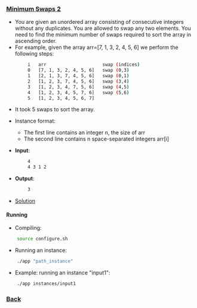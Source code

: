 ### [Minimum Swaps 2](https://www.hackerrank.com/challenges/minimum-swaps-2/problem)
- You are given an unordered array consisting of consecutive integers without any duplicates. You are allowed to swap any two elements. You need to find the minimum number of swaps required to sort the array in ascending order.
- For example, given the array arr=[7, 1, 3, 2, 4, 5, 6] we perform the following steps:
````bash
        i   arr                     swap (indices)
        0   [7, 1, 3, 2, 4, 5, 6]   swap (0,3)
        1   [2, 1, 3, 7, 4, 5, 6]   swap (0,1)
        2   [1, 2, 3, 7, 4, 5, 6]   swap (3,4)
        3   [1, 2, 3, 4, 7, 5, 6]   swap (4,5)
        4   [1, 2, 3, 4, 5, 7, 6]   swap (5,6)
        5   [1, 2, 3, 4, 5, 6, 7]
````
- It took 5 swaps to sort the array.

- Instance format:
    - The first line contains an integer n, the size of arr
    - The second line contains n space-separated integers arr[i]


- **Input**:
````bash
        4
        4 3 1 2
````

- **Output**:
````bash
        3
````

- [Solution](main.cpp)

#### Running
- Compiling:
````bash
    source configure.sh
````

- Running an instance:
````bash
    ./app "path_instance"
````

- Example: running an instance "input1":
````bash
    ./app instances/input1
````

### [Back](../../README.md)